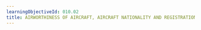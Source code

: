 ```yaml
---
learningObjectiveId: 010.02
title: AIRWORTHINESS OF AIRCRAFT, AIRCRAFT NATIONALITY AND REGISTRATION MARKS
---
```



